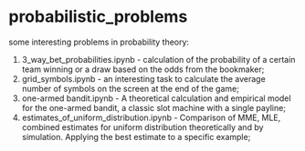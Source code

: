 # probabilistic_problems
some interesting problems in probability theory:

1. 3_way_bet_probabilities.ipynb - calculation of the probability of a certain team winning or a draw based on the odds from the bookmaker;
2. grid_symbols.ipynb - an interesting task to calculate the average number of symbols on the screen at the end of the game;
3. one-armed bandit.ipynb - A theoretical calculation and empirical model for the one-armed bandit, a classic slot machine with a single payline;
4. estimates_of_uniform_distribution.ipynb - Comparison of MME, MLE, combined estimates for uniform distribution theoretically and by simulation. Applying the best estimate to a specific example;
